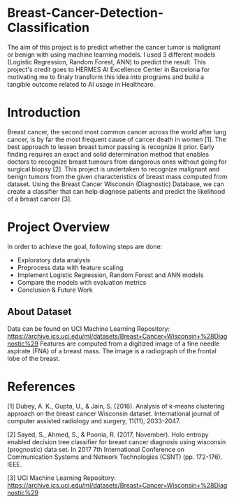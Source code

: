 # Breast-Cancer-Detection-Classification
The aim of this project is to predict whether the cancer tumor is malignant or benign with using machine learning models.
I used 3 different models (Logistic Regression, Random Forest, ANN) to predict the result. This project's credit goes to HERMES AI Excellence Center in Barcelona for motivating me to finaly transform this idea into programs and build a tangible outcome related to AI usage in Healthcare. 

# Introduction
Breast cancer, the second most common cancer across the world after lung cancer, is by far the most frequent cause of cancer death in women [1]. The best approach to lessen breast tumor passing is recognize it prior. Early finding requires an exact and solid determination method that enables doctors to recognize breast tumours from dangerous ones without going for surgical biopsy [2]. This project is undertaken to recognize malignant and benign tumors from the given characteristics of breast mass computed from dataset. Using the Breast Cancer Wisconsin (Diagnostic) Database, we can create a classifier that can help diagnose patients and predict the likelihood of a breast cancer [3]. 

# Project Overview
In order to achieve the goal, following steps are done: 
- Exploratory data analysis 
- Preprocess data with feature scaling 
- Implement Logistic Regression, Random Forest and ANN models
- Compare the models with evaluation metrics
- Conclusion & Future Work

## About Dataset
Data can be found on UCI Machine Learning Repository: https://archive.ics.uci.edu/ml/datasets/Breast+Cancer+Wisconsin+%28Diagnostic%29
Features are computed from a digitized image of a fine needle aspirate (FNA) of a breast mass. The image is a radiograph of the frontal lobe of the breast.

# References

[1] Dubey, A. K., Gupta, U., & Jain, S. (2016). Analysis of k-means clustering approach on the breast cancer Wisconsin dataset. International journal of computer assisted radiology and surgery, 11(11), 2033-2047.

[2] Sayed, S., Ahmed, S., & Poonia, R. (2017, November). Holo entropy enabled decision tree classifier for breast cancer diagnosis using wisconsin (prognostic) data set. In 2017 7th International Conference on Communication Systems and Network Technologies (CSNT) (pp. 172-176). IEEE.

[3] UCI Machine Learning Repository: https://archive.ics.uci.edu/ml/datasets/Breast+Cancer+Wisconsin+%28Diagnostic%29
